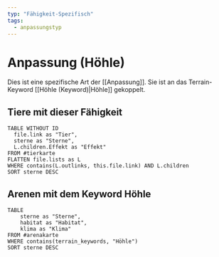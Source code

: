 ```yaml
---
typ: "Fähigkeit-Spezifisch"
tags:
  - anpassungstyp
---  
```


# Anpassung (Höhle)  
Dies ist eine spezifische Art der [[Anpassung]]. Sie ist an das Terrain-Keyword [[Höhle (Keyword)|Höhle]] gekoppelt.  
## Tiere mit dieser Fähigkeit  

```dataview 
TABLE WITHOUT ID   
  file.link as "Tier",   
  sterne as "Sterne",
  L.children.Effekt as "Effekt"
FROM #tierkarte
FLATTEN file.lists as L
WHERE contains(L.outlinks, this.file.link) AND L.children
SORT sterne DESC
```

## Arenen mit dem Keyword Höhle

```dataview 
TABLE   
	sterne as "Sterne",   
	habitat as "Habitat",   
	klima as "Klima" 
FROM #arenakarte 
WHERE contains(terrain_keywords, "Höhle") 
SORT sterne DESC
```